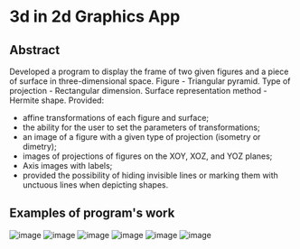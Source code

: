# 3d in 2d Graphics App

## Abstract
Developed a program to display the frame of two given figures and a piece of surface in three-dimensional space.
Figure - Triangular pyramid.
Type of projection - Rectangular dimension.
Surface representation method - Hermite shape.
Provided:
- affine transformations of each figure and surface; 
- the ability for the user to set the parameters of transformations; 
- an image of a figure with a given type of projection (isometry or dimetry); 
- images of projections of figures on the XOY, XOZ, and YOZ planes; 
- Axis images with labels; 
- provided the possibility of hiding invisible lines or marking them with unctuous lines when depicting shapes.

## Examples of program's work
![image](https://github.com/VladYermakov02/3d-in-2d-graphics-app/assets/129091482/1cd6fff8-e0fe-4948-92be-8c7bf5519ef4)
![image](https://github.com/VladYermakov02/3d-in-2d-graphics-app/assets/129091482/9885a6f3-1021-42b7-8767-1f1b2e9125ef)
![image](https://github.com/VladYermakov02/3d-in-2d-graphics-app/assets/129091482/e7905b1c-8591-46ba-b4af-b96224449049)
![image](https://github.com/VladYermakov02/3d-in-2d-graphics-app/assets/129091482/573955b6-fd58-481d-a2eb-e3341b64efb5)
![image](https://github.com/VladYermakov02/3d-in-2d-graphics-app/assets/129091482/18b7c307-abea-49a5-8fb8-1501e6d8c3ab)
![image](https://github.com/VladYermakov02/3d-in-2d-graphics-app/assets/129091482/02910606-4eda-4bdf-adcf-16672e03d69f)

